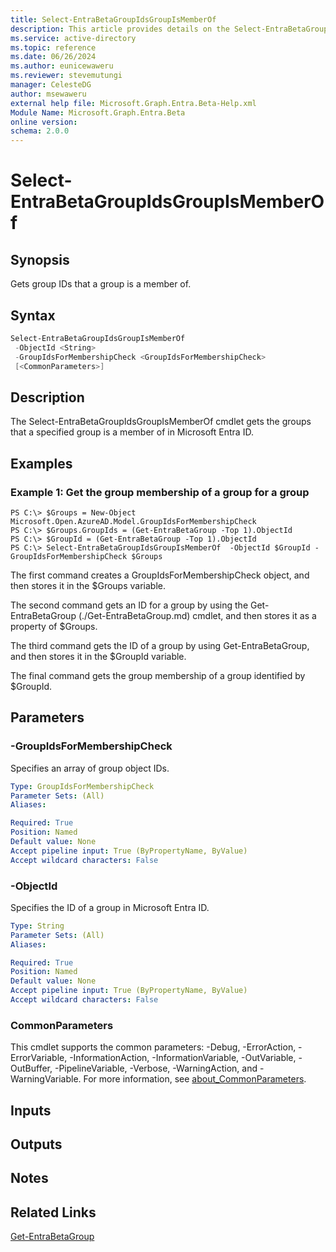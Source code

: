 ```yaml
---
title: Select-EntraBetaGroupIdsGroupIsMemberOf
description: This article provides details on the Select-EntraBetaGroupIdsGroupIsMemberOf.
ms.service: active-directory
ms.topic: reference
ms.date: 06/26/2024
ms.author: eunicewaweru
ms.reviewer: stevemutungi
manager: CelesteDG
author: msewaweru
external help file: Microsoft.Graph.Entra.Beta-Help.xml
Module Name: Microsoft.Graph.Entra.Beta
online version:
schema: 2.0.0
---
```


# Select-EntraBetaGroupIdsGroupIsMemberOf

## Synopsis
Gets group IDs that a group is a member of.

## Syntax

```powershell
Select-EntraBetaGroupIdsGroupIsMemberOf 
 -ObjectId <String>
 -GroupIdsForMembershipCheck <GroupIdsForMembershipCheck> 
 [<CommonParameters>]
```

## Description
The Select-EntraBetaGroupIdsGroupIsMemberOf cmdlet gets the groups that a specified group is a member of in Microsoft Entra ID.

## Examples

### Example 1: Get the group membership of a group for a group
```
PS C:\> $Groups = New-Object Microsoft.Open.AzureAD.Model.GroupIdsForMembershipCheck
PS C:\> $Groups.GroupIds = (Get-EntraBetaGroup -Top 1).ObjectId
PS C:\> $GroupId = (Get-EntraBetaGroup -Top 1).ObjectId
PS C:\> Select-EntraBetaGroupIdsGroupIsMemberOf  -ObjectId $GroupId -GroupIdsForMembershipCheck $Groups
```
The first command creates a GroupIdsForMembershipCheck object, and then stores it in the $Groups variable.

The second command gets an ID for a group by using the Get-EntraBetaGroup (./Get-EntraBetaGroup.md) cmdlet, and then stores it as a property of $Groups.

The third command gets the ID of a group by using Get-EntraBetaGroup, and then stores it in the $GroupId variable.

The final command gets the group membership of a group identified by $GroupId.

## Parameters

### -GroupIdsForMembershipCheck
Specifies an array of group object IDs.

```yaml
Type: GroupIdsForMembershipCheck
Parameter Sets: (All)
Aliases:

Required: True
Position: Named
Default value: None
Accept pipeline input: True (ByPropertyName, ByValue)
Accept wildcard characters: False
```

### -ObjectId
Specifies the ID of a group in Microsoft Entra ID.

```yaml
Type: String
Parameter Sets: (All)
Aliases:

Required: True
Position: Named
Default value: None
Accept pipeline input: True (ByPropertyName, ByValue)
Accept wildcard characters: False
```

### CommonParameters
This cmdlet supports the common parameters: -Debug, -ErrorAction, -ErrorVariable, -InformationAction, -InformationVariable, -OutVariable, -OutBuffer, -PipelineVariable, -Verbose, -WarningAction, and -WarningVariable. For more information, see [about_CommonParameters](https://go.microsoft.com/fwlink/?LinkID=113216).

## Inputs

## Outputs

## Notes

## Related Links

[Get-EntraBetaGroup](Get-EntraBetaGroup.md)

